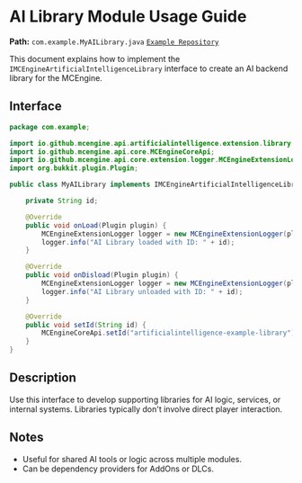 # AI Library Module Usage Guide

**Path:** `com.example.MyAILibrary.java`
[`Example Repository`](https://github.com/MCEngine-Extension/artificialintelligence-library-example)

This document explains how to implement the `IMCEngineArtificialIntelligenceLibrary` interface to create an AI backend library for the MCEngine.

## Interface

```java
package com.example;

import io.github.mcengine.api.artificialintelligence.extension.library.IMCEngineArtificialIntelligenceLibrary;
import io.github.mcengine.api.core.MCEngineCoreApi;
import io.github.mcengine.api.core.extension.logger.MCEngineExtensionLogger;
import org.bukkit.plugin.Plugin;

public class MyAILibrary implements IMCEngineArtificialIntelligenceLibrary {

    private String id;

    @Override
    public void onLoad(Plugin plugin) {
        MCEngineExtensionLogger logger = new MCEngineExtensionLogger(plugin, "Library", id);
        logger.info("AI Library loaded with ID: " + id);
    }

    @Override
    public void onDisload(Plugin plugin) {
        MCEngineExtensionLogger logger = new MCEngineExtensionLogger(plugin, "Library", id);
        logger.info("AI Library unloaded with ID: " + id);
    }

    @Override
    public void setId(String id) {
        MCEngineCoreApi.setId("artificialintelligence-example-library");
    }
}
```

## Description

Use this interface to develop supporting libraries for AI logic, services, or internal systems. Libraries typically don't involve direct player interaction.

## Notes

- Useful for shared AI tools or logic across multiple modules.
- Can be dependency providers for AddOns or DLCs.

